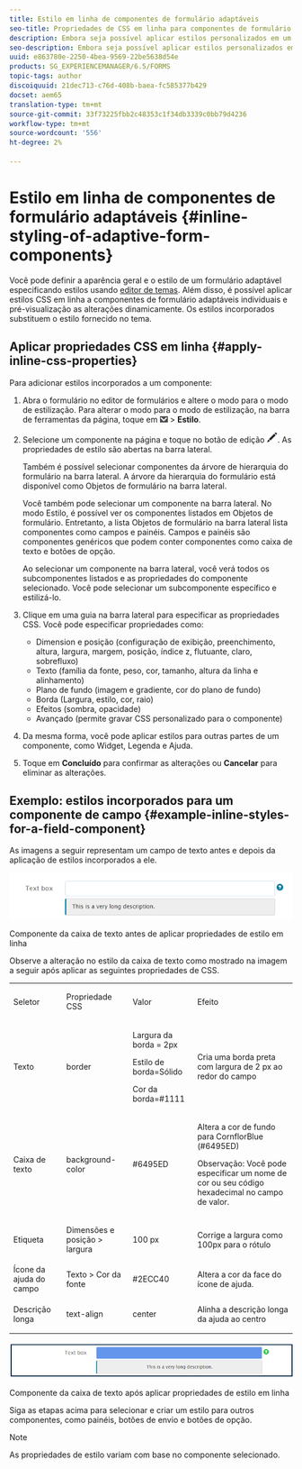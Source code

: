```yaml
---
title: Estilo em linha de componentes de formulário adaptáveis
seo-title: Propriedades de CSS em linha para componentes de formulário adaptáveis
description: Embora seja possível aplicar estilos personalizados em um formulário adaptável, também é possível aplicar propriedades CSS em linha em componentes individuais de um formulário adaptável.
seo-description: Embora seja possível aplicar estilos personalizados em um formulário adaptável, também é possível aplicar propriedades CSS em linha em componentes individuais de um formulário adaptável.
uuid: e863780e-2250-4bea-9569-22be5638d54e
products: SG_EXPERIENCEMANAGER/6.5/FORMS
topic-tags: author
discoiquuid: 21dec713-c76d-408b-baea-fc585377b429
docset: aem65
translation-type: tm+mt
source-git-commit: 33f73225fbb2c48353c1f34db3339c0bb79d4236
workflow-type: tm+mt
source-wordcount: '556'
ht-degree: 2%

---
```



# Estilo em linha de componentes de formulário adaptáveis {#inline-styling-of-adaptive-form-components}

Você pode definir a aparência geral e o estilo de um formulário adaptável especificando estilos usando [editor de temas](../../forms/using/themes.md). Além disso, é possível aplicar estilos CSS em linha a componentes de formulário adaptáveis individuais e pré-visualização as alterações dinamicamente. Os estilos incorporados substituem o estilo fornecido no tema.

## Aplicar propriedades CSS em linha {#apply-inline-css-properties}

Para adicionar estilos incorporados a um componente:

1. Abra o formulário no editor de formulários e altere o modo para o modo de estilização. Para alterar o modo para o modo de estilização, na barra de ferramentas da página, toque em ![menu suspenso da tela](assets/canvas-drop-down.png) > **Estilo**.
1. Selecione um componente na página e toque no botão de edição ![edit-button](assets/edit-button.png). As propriedades de estilo são abertas na barra lateral.

   Também é possível selecionar componentes da árvore de hierarquia do formulário na barra lateral. A árvore da hierarquia do formulário está disponível como Objetos de formulário na barra lateral.

   Você também pode selecionar um componente na barra lateral. No modo Estilo, é possível ver os componentes listados em Objetos de formulário. Entretanto, a lista Objetos de formulário na barra lateral lista componentes como campos e painéis. Campos e painéis são componentes genéricos que podem conter componentes como caixa de texto e botões de opção.

   Ao selecionar um componente na barra lateral, você verá todos os subcomponentes listados e as propriedades do componente selecionado. Você pode selecionar um subcomponente específico e estilizá-lo.

1. Clique em uma guia na barra lateral para especificar as propriedades CSS. Você pode especificar propriedades como:

   * Dimension e posição (configuração de exibição, preenchimento, altura, largura, margem, posição, índice z, flutuante, claro, sobrefluxo)
   * Texto (família da fonte, peso, cor, tamanho, altura da linha e alinhamento)
   * Plano de fundo (imagem e gradiente, cor do plano de fundo)
   * Borda (Largura, estilo, cor, raio)
   * Efeitos (sombra, opacidade)
   * Avançado (permite gravar CSS personalizado para o componente)

1. Da mesma forma, você pode aplicar estilos para outras partes de um componente, como Widget, Legenda e Ajuda.
1. Toque em **Concluído** para confirmar as alterações ou **Cancelar** para eliminar as alterações.

## Exemplo: estilos incorporados para um componente de campo {#example-inline-styles-for-a-field-component}

As imagens a seguir representam um campo de texto antes e depois da aplicação de estilos incorporados a ele.

![Componente de caixa de texto antes da aplicação do estilo em linha](assets/no-style.png)

Componente da caixa de texto antes de aplicar propriedades de estilo em linha

Observe a alteração no estilo da caixa de texto como mostrado na imagem a seguir após aplicar as seguintes propriedades de CSS.

<table>
 <tbody>
  <tr>
   <td><p>Seletor</p> </td>
   <td><p>Propriedade CSS</p> </td>
   <td><p>Valor</p> </td>
   <td><p>Efeito</p> </td>
  </tr>
  <tr>
   <td><p>Texto</p> </td>
   <td><p>border</p> </td>
   <td><p>Largura da borda = 2px</p> <p>Estilo de borda=Sólido</p> <p>Cor da borda=#1111</p> </td>
   <td><p>Cria uma borda preta com largura de 2 px ao redor do campo</p> </td>
  </tr>
  <tr>
   <td><p>Caixa de texto</p> </td>
   <td><p>background-color</p> </td>
   <td><p>#6495ED</p> </td>
   <td><p>Altera a cor de fundo para CornflorBlue (#6495ED)</p> <p>Observação: Você pode especificar um nome de cor ou seu código hexadecimal no campo de valor.</p> </td>
  </tr>
  <tr>
   <td><p>Etiqueta</p> </td>
   <td><p>Dimensões e posição &gt; largura</p> </td>
   <td><p>100 px</p> </td>
   <td><p>Corrige a largura como 100px para o rótulo</p> </td>
  </tr>
  <tr>
   <td>Ícone da ajuda do campo</td>
   <td>Texto &gt; Cor da fonte</td>
   <td>#2ECC40</td>
   <td>Altera a cor da face do ícone de ajuda.</td>
  </tr>
  <tr>
   <td><p>Descrição longa</p> </td>
   <td><p>text-align</p> </td>
   <td><p>center</p> </td>
   <td><p>Alinha a descrição longa da ajuda ao centro</p> </td>
  </tr>
 </tbody>
</table>

![Estilo da caixa de texto após a aplicação do estilo incorporado](assets/applied-style.png)

Componente da caixa de texto após aplicar propriedades de estilo em linha

Siga as etapas acima para selecionar e criar um estilo para outros componentes, como painéis, botões de envio e botões de opção.

>[!NOTE]
>
>As propriedades de estilo variam com base no componente selecionado.

